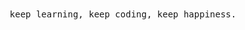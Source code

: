 <br>
<br>
<p align="center">
  <samp>
    <span>keep learning, keep coding, keep happiness.</span>
  </samp>
</p>
<br>
